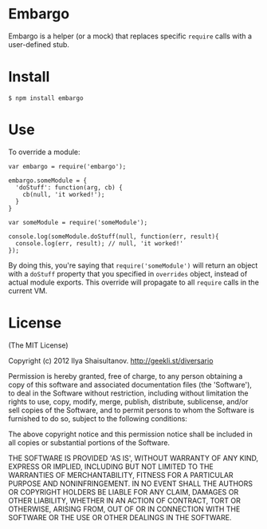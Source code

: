 # Embargo

Embargo is a helper (or a mock) that replaces specific `require` calls with a user-defined stub. 

# Install

    $ npm install embargo

# Use

To override a module:

    var embargo = require('embargo');
    
    embargo.someModule = {
      'doStuff': function(arg, cb) {
        cb(null, 'it worked!');
      }
    }
    
    var someModule = require('someModule');
    
    console.log(someModule.doStuff(null, function(err, result){
      console.log(err, result); // null, 'it worked!'
    });

By doing this, you're saying that `require('someModule')` will return an object with a `doStuff` property that you specified in `overrides` object, instead of actual module exports.
This override will propagate to all `require` calls in the current VM.

# License

(The MIT License)

Copyright (c) 2012 Ilya Shaisultanov. http://geekli.st/diversario

Permission is hereby granted, free of charge, to any person obtaining a copy of this software and associated documentation files (the 'Software'), to deal in the Software without restriction, including without limitation the rights to use, copy, modify, merge, publish, distribute, sublicense, and/or sell copies of the Software, and to permit persons to whom the Software is furnished to do so, subject to the following conditions:

The above copyright notice and this permission notice shall be included in all copies or substantial portions of the Software.

THE SOFTWARE IS PROVIDED 'AS IS', WITHOUT WARRANTY OF ANY KIND, EXPRESS OR IMPLIED, INCLUDING BUT NOT LIMITED TO THE WARRANTIES OF MERCHANTABILITY, FITNESS FOR A PARTICULAR PURPOSE AND NONINFRINGEMENT. IN NO EVENT SHALL THE AUTHORS OR COPYRIGHT HOLDERS BE LIABLE FOR ANY CLAIM, DAMAGES OR OTHER LIABILITY, WHETHER IN AN ACTION OF CONTRACT, TORT OR OTHERWISE, ARISING FROM, OUT OF OR IN CONNECTION WITH THE SOFTWARE OR THE USE OR OTHER DEALINGS IN THE SOFTWARE.
